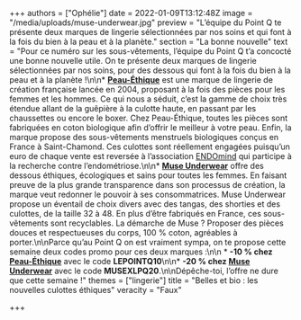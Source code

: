 +++
authors = ["Ophélie"]
date = 2022-01-09T13:12:48Z
image = "/media/uploads/muse-underwear.jpg"
preview = "L’équipe du Point Q te présente deux marques de lingerie sélectionnées par nos soins et qui font à la fois du bien à la peau et à la planète."
section = "La bonne nouvelle"
text = "Pour ce numéro sur les sous-vêtements, l’équipe du Point Q t’a concocté une bonne nouvelle utile. On te présente deux marques de lingerie sélectionnées par nos soins, pour des dessous qui font à la fois du bien à la peau et à la planète&nbsp;!\n\n* [**Peau-Éthique**](https://www.peau-ethique.com/) est une marque de lingerie de création française lancée en 2004, proposant à la fois des pièces pour les femmes et les hommes. Ce qui nous a séduit, c’est la gamme de choix très étendue allant de la guêpière à la culotte haute, en passant par les chaussettes ou encore le boxer. Chez Peau-Éthique, toutes les pièces sont fabriquées en coton biologique afin d’offrir le meilleur à votre peau. Enfin, la marque propose des sous-vêtements menstruels biologiques conçus en France à Saint-Chamond. Ces culottes sont réellement engagées puisqu’un euro de chaque vente est reversée à l’association [ENDOmind](https://www.endomind.org/) qui participe à la recherche contre l’endométriose.\n\n* [**Muse Underwear**](https://museunderwear.com) offre des dessous éthiques, écologiques et sains pour toutes les femmes. En faisant preuve de la plus grande transparence dans son processus de création, la marque veut redonner le pouvoir à ses consommatrices. Muse Underwear propose un éventail de choix divers avec des tangas, des shorties et des culottes, de la taille 32 à 48. En plus d’être fabriqués en France, ces sous-vêtements sont recyclables. La démarche de Muse&nbsp;? Proposer des pièces douces et respectueuses du corps, 100&nbsp;% coton, agréables à porter.\n\nParce qu’au Point Q on est vraiment sympa, on te propose cette semaine deux codes promo pour ces deux marques&nbsp;:\n\n * **-10&nbsp;% chez [Peau-Éthique](https://www.peau-ethique.com/)** avec le code **LEPOINTQ10**\n\n* **-20&nbsp;% chez [Muse Underwear](https://museunderwear.com)** avec le code **MUSEXLPQ20**.\n\nDépêche-toi, l’offre ne dure que cette semaine&nbsp;!"
themes = ["lingerie"]
title = "Belles et bio&nbsp;: les nouvelles culottes éthiques"
veracity = "Faux"

+++
